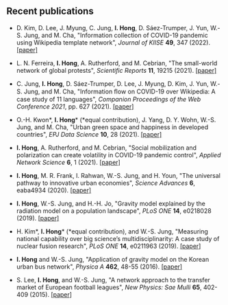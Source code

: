 Recent publications
------
* D. Kim, D. Lee, J. Myung, C. Jung, **I. Hong**, D. Sáez-Trumper, J. Yun, W.-S. Jung, and M. Cha, "Information collection of COVID-19 pandemic using Wikipedia template network", *Journal of KIISE* **49**, 347 (2022). [[paper]](https://doi.org/10.5626/JOK.2022.49.5.347)

* L. N. Ferreira, **I. Hong**, A. Rutherford, and M. Cebrian, "The small-world network of global protests", *Scientific Reports* **11**, 19215 (2021). [[paper]](https://doi.org/10.1038/s41598-021-98628-y)

* C. Jung, **I. Hong**, D. Sáez-Trumper, D. Lee, J. Myung, D. Kim, J. Yun, W.-S. Jung, and M. Cha, "Information ﬂow on COVID-19 over Wikipedia: A case study of 11 languages", *Companion Proceedings of the Web Conference 2021*, pp. 627 (2021). [[paper]](https://doi.org/10.1145/3442442.3452352)

* O.-H. Kwon&#42;, **I. Hong**&#42; (&#42;equal contribution), J. Yang, D. Y. Wohn, W.-S. Jung, and M. Cha, "Urban green space and happiness in developed countries", *EPJ Data Science* **10**, 28 (2021). [[paper]](https://doi.org/10.1140/epjds/s13688-021-00278-7)

* **I. Hong**, A. Rutherford, and M. Cebrian, "Social mobilization and polarization can create volatility in COVID-19 pandemic control", *Applied Network Science* **6**, 1 (2021). [[paper]](https://doi.org/10.1007/s41109-021-00356-9)

* **I. Hong**, M. R. Frank, I. Rahwan, W.-S. Jung, and H. Youn, "The universal pathway to innovative urban economies", *Science Advances* **6**, eaba4934 (2020). [[paper]](https://doi.org/10.1126/sciadv.aba4934)

* **I. Hong**, W.-S. Jung, and H.-H. Jo, "Gravity model explained by the radiation model on a population landscape", *PLoS ONE* **14**, e0218028 (2019). [[paper]](https://doi.org/10.1371/journal.pone.0218028)

* H. Kim&#42;, **I. Hong**&#42; (&#42;equal contribution), and W.-S. Jung, "Measuring national capability over big science’s multidisciplinarity: A case study of nuclear fusion research", *PLoS ONE* **14**, e0211963 (2019). [[paper]](https://doi.org/10.1371/journal.pone.0211963)

* **I. Hong** and W.-S. Jung, "Application of gravity model on the Korean urban bus network", *Physica A* **462**, 48-55 (2016). [[paper]](https://doi.org/10.1016/j.physa.2016.06.055)

* S. Lee, **I. Hong**, and W.-S. Jung, "A network approach to the transfer market of European football leagues", *New Physics: Sae Mulli* **65**, 402-409 (2015). [[paper]](https://doi.org/10.3938/NPSM.65.402)
